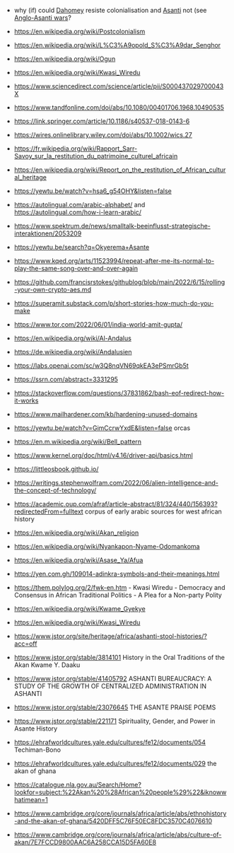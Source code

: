 - why (if) could [Dahomey](https://en.wikipedia.org/wiki/Dahomey) resiste colonialisation and [Asanti](https://en.wikipedia.org/wiki/Asante_people) not (see [Anglo-Asanti wars](https://en.wikipedia.org/wiki/Anglo-Ashanti_wars)? 
- https://en.wikipedia.org/wiki/Postcolonialism
- https://en.wikipedia.org/wiki/L%C3%A9opold_S%C3%A9dar_Senghor
- https://en.wikipedia.org/wiki/Ogun
- https://en.wikipedia.org/wiki/Kwasi_Wiredu
- https://www.sciencedirect.com/science/article/pii/S000437029700043X
- https://www.tandfonline.com/doi/abs/10.1080/00401706.1968.10490535
- https://link.springer.com/article/10.1186/s40537-018-0143-6
- https://wires.onlinelibrary.wiley.com/doi/abs/10.1002/wics.27
- https://fr.wikipedia.org/wiki/Rapport_Sarr-Savoy_sur_la_restitution_du_patrimoine_culturel_africain
- https://en.wikipedia.org/wiki/Report_on_the_restitution_of_African_cultural_heritage
- https://yewtu.be/watch?v=hsa6_g54OHY&listen=false
- https://autolingual.com/arabic-alphabet/ and https://autolingual.com/how-i-learn-arabic/
- https://www.spektrum.de/news/smalltalk-beeinflusst-strategische-interaktionen/2053209
- https://yewtu.be/search?q=Okyerema+Asante
- https://www.kqed.org/arts/11523994/repeat-after-me-its-normal-to-play-the-same-song-over-and-over-again
- https://github.com/francisrstokes/githublog/blob/main/2022/6/15/rolling-your-own-crypto-aes.md
- https://superamit.substack.com/p/short-stories-how-much-do-you-make
- https://www.tor.com/2022/06/01/india-world-amit-gupta/
- https://en.wikipedia.org/wiki/Al-Andalus
- https://de.wikipedia.org/wiki/Andalusien
- https://labs.openai.com/sc/w3Q8nqVN69qkEA3ePSmrGb5t 
- https://ssrn.com/abstract=3331295
- https://stackoverflow.com/questions/37831862/bash-eof-redirect-how-it-works
- https://www.mailhardener.com/kb/hardening-unused-domains
- https://yewtu.be/watch?v=GimCcrwYxdE&listen=false orcas
- https://en.m.wikipedia.org/wiki/Bell_pattern
- https://www.kernel.org/doc/html/v4.16/driver-api/basics.html
- https://littleosbook.github.io/
- https://writings.stephenwolfram.com/2022/06/alien-intelligence-and-the-concept-of-technology/

- https://academic.oup.com/afraf/article-abstract/81/324/440/156393?redirectedFrom=fulltext corpus of early arabic sources for west african history
- https://en.wikipedia.org/wiki/Akan_religion
- https://en.wikipedia.org/wiki/Nyankapon-Nyame-Odomankoma
- https://en.wikipedia.org/wiki/Asase_Ya/Afua
- https://yen.com.gh/109014-adinkra-symbols-and-their-meanings.html
- https://them.polylog.org/2/fwk-en.htm - Kwasi Wiredu - Democracy and Consensus in African Traditional Politics - A Plea for a Non-party Polity
- https://en.wikipedia.org/wiki/Kwame_Gyekye 
- https://en.wikipedia.org/wiki/Kwasi_Wiredu
- https://www.jstor.org/site/heritage/africa/ashanti-stool-histories/?acc=off
- https://www.jstor.org/stable/3814101 History in the Oral Traditions of the Akan
Kwame Y. Daaku
- https://www.jstor.org/stable/41405792 ASHANTI BUREAUCRACY: A STUDY OF THE GROWTH OF CENTRALIZED ADMINISTRATION IN ASHANTI 
- https://www.jstor.org/stable/23076645 THE ASANTE PRAISE POEMS
- https://www.jstor.org/stable/221171 Spirituality, Gender, and Power in Asante History
- https://ehrafworldcultures.yale.edu/cultures/fe12/documents/054 Techiman-Bono 
- https://ehrafworldcultures.yale.edu/cultures/fe12/documents/029 the akan of ghana
- https://catalogue.nla.gov.au/Search/Home?lookfor=subject:%22Akan%20%28African%20people%29%22&iknowwhatimean=1
- https://www.cambridge.org/core/journals/africa/article/abs/ethnohistory-and-the-akan-of-ghana/5420DFF5C76F50EC8FDC3570C4076610 
- https://www.cambridge.org/core/journals/africa/article/abs/culture-of-akan/7E7FCCD9800AAC6A258CCA15D5FA60E8 

